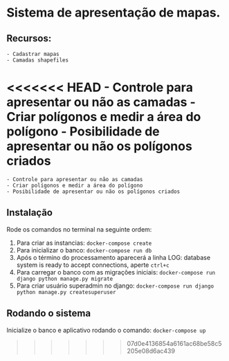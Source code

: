 # Sistema de apresentação de mapas. 

## Recursos: 
    - Cadastrar mapas
    - Camadas shapefiles
<<<<<<< HEAD
    - Controle para apresentar ou não as camadas
    - Criar polígonos e medir a área do polígono
    - Posibilidade de apresentar ou não os polígonos criados
=======
    - Controle para apresentar ou não as camadas
    - Criar polígonos e medir a área do polígono
    - Posibilidade de apresentar ou não os polígonos criados

Instalação
---
Rode os comandos no terminal na seguinte ordem:
1. Para criar as instancias: `docker-compose create`
2. Para inicializar o banco: `docker-compose run db`
3. Após o término do processamento aparecerá a linha LOG:  database system is ready to accept connections, aperte `ctrl+c`
4. Para carregar o banco com as migrações iniciais: `docker-compose run django python manage.py migrate`
5. Para criar usuário superadmin no django: `docker-compose run django python manage.py createsuperuser`

Rodando o sistema
---
Inicialize o banco e aplicativo rodando o comando: `docker-compose up`
>>>>>>> 07d0e4136854a6161ac68be58c5205e08d6ac439
